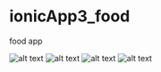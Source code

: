 # ionicApp3_food
food app

![alt text](https://raw.githubusercontent.com/mastermajisosse/ionicApp3_food/master/food3.PNG)
![alt text](https://raw.githubusercontent.com/mastermajisosse/ionicApp3_food/master/food5.PNG)
![alt text](https://raw.githubusercontent.com/mastermajisosse/ionicApp3_food/master/food2.PNG)
![alt text](https://raw.githubusercontent.com/mastermajisosse/ionicApp3_food/master/food1.PNG)

